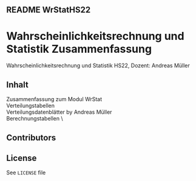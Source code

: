 ## README WrStatHS22

# Wahrscheinlichkeitsrechnung und Statistik Zusammenfassung
Wahrscheinlichkeitsrechnung und Statistik HS22, Dozent: Andreas Müller

## Inhalt
Zusammenfassung zum Modul WrStat \
Verteilungstabellen \
Verteilungsdatenblätter by Andreas Müller \
Berechnungstabellen \

## Contributors

## License
See `LICENSE` file
```
